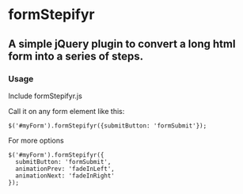 # formStepifyr

## A simple jQuery plugin to convert a long html form into a series of steps.

### Usage 
Include formStepifyr.js

Call it on any form element like this:

    $('#myForm').formStepifyr({submitButton: 'formSubmit'});


For more options

    $('#myForm').formStepifyr({
      submitButton: 'formSubmit', 
      animationPrev: 'fadeInLeft',
      animationNext: 'fadeInRight'
    });
